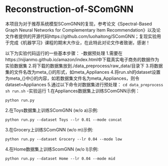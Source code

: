 # Reconstruction-of-SComGNN
本项目为对于推荐系统模型SComGNN的复现，参考论文《Spectral-Based Graph Neural Networks for Complementary Item Recommendation》以及论文作者提供的开源代码https://github.com/luohaitong/SComGNN；复现实验用于完成《机器学习》课程的期末大作业，在此特此对论文作者致谢，感谢！

以下为实验代码运行的一些基本步骤：
-数据预处理
1.需要在https://nijianmo.github.io/amazon/index.html中下载真实电子商务的数据作为实验数据集
2.将下载的数据集放到./data_preprocess/raw_data/目录下
3.将数据集的文件名改为meta_{}的形式，如meta_Appliances
4.将run.sh的dataset设置为meta_{}中{}的内容，如若数据集文件名为meta_Appliances，则令dataset=Appliances
5.通过以下命令对数据集进行预处理：
 		```
    cd data_preprocess
    sh run.sh
    ```
-实验运行
1.在Appliances数据集上训练SComGNN示例：
```
python run.py
```
2.在Toys数据集上训练SComGNN (w/o a)示例:
```
python run.py --dataset Toys --lr 0.01 --mode concat
```
3.在Grocery上训练SComGNN (w/o m)示例:
```
python run.py --dataset Grocery --lr 0.04 --mode low
```
4.在Home数据集上训练ScomGNN (w/o l)示例:
```
python run.py --dataset Home --lr 0.04 --mode mid

		


